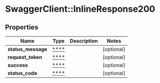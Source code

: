 # SwaggerClient::InlineResponse200

## Properties
Name | Type | Description | Notes
------------ | ------------- | ------------- | -------------
**status_message** | [****](.md) |  | [optional] 
**request_token** | [****](.md) |  | [optional] 
**success** | [****](.md) |  | [optional] 
**status_code** | [****](.md) |  | [optional] 

